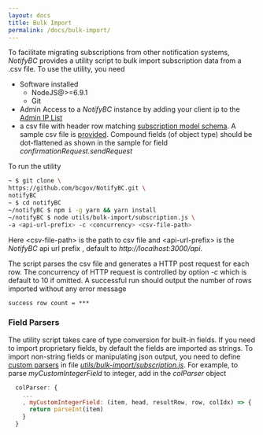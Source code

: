 ```yaml
---
layout: docs
title: Bulk Import
permalink: /docs/bulk-import/
---
```


To facilitate migrating subscriptions from other notification systems, *NotifyBC* provides a utility script to bulk import subscription data from a .csv file. To use the utility, you need

* Software installed
  * NodeJS@>=6.9.1
  * Git
* Admin Access to a *NotifyBC* instance by adding your client ip to the [Admin IP List](../config-adminIpList/)
* a csv file with header row matching [subscription model schema](../api-subscription/#model-schema). A sample csv file is [provided](https://github.com/bcgov/NotifyBC/tree/master/utils/bulk-import/sample-subscription.csv). Compound fields (of object type) should be dot-flattened as shown in the sample for field  *confirmationRequest.sendRequest*

To run the utility

```bash
~ $ git clone \
https://github.com/bcgov/NotifyBC.git \
notifyBC
~ $ cd notifyBC
~/notifyBC $ npm i -g yarn && yarn install
~/notifyBC $ node utils/bulk-import/subscription.js \
-a <api-url-prefix> -c <concurrency> <csv-file-path>
```

Here \<csv-file-path\> is the path to csv file and \<api-url-prefix\> is the *NotifyBC* api url prefix , default to *http://localhost:3000/api*.

The script parses the csv file and generates a HTTP post request for each row. The concurrency of HTTP request is controlled by option *-c* which is default to 10 if omitted. A successful run should output the number of rows imported without any error message

```
success row count = ***
```

### Field Parsers

The utility script takes care of type conversion for built-in fields. If you need to import proprietary fields, by default the fields are imported as strings. To import non-string fields or manipulating json output, you need to define [custom parsers](https://github.com/Keyang/node-csvtojson#custom-parsers) in file [*utils/bulk-import/subscription.js*](https://github.com/bcgov/NotifyBC/blob/master/utils/bulk-import/subscription.js). For example, to parse *myCustomIntegerField* to integer, add in the *colParser* object

```js
  colParser: {
    ...
    , myCustomIntegerField: (item, head, resultRow, row, colIdx) => {
      return parseInt(item)
    }
  }
```
